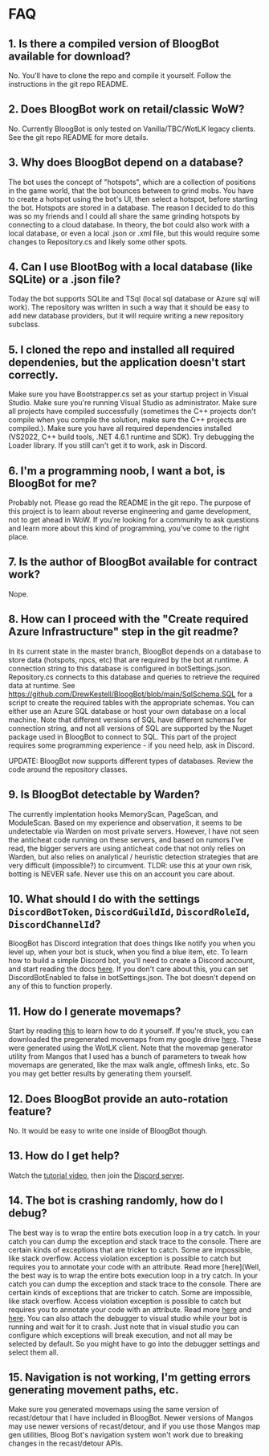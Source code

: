 # FAQ

## 1. Is there a compiled version of BloogBot available for download?
No. You'll have to clone the repo and compile it yourself. Follow the instructions in the git repo README.

## 2. Does BloogBot work on retail/classic WoW?
No. Currently BloogBot is only tested on Vanilla/TBC/WotLK legacy clients. See the git repo README for more details.

## 3. Why does BloogBot depend on a database?
The bot uses the concept of "hotspots", which are a collection of positions in the game world, that the bot bounces between to grind mobs. You have to create a hotspot using the bot's UI, then select a hotspot, before starting the bot. Hotspots are stored in a database. The reason I decided to do this was so my friends and I could all share the same grinding hotspots by connecting to a cloud database. In theory, the bot could also work with a local database, or even a local .json or .xml file, but this would require some changes to Repository.cs and likely some other spots.

## 4. Can I use BlootBog with a local database (like SQLite) or a .json file?
Today the bot supports SQLite and TSql (local sql database or Azure sql will work). The repository was written in such a way that it should be easy to add new database providers, but it will require writing a new repository subclass.

## 5. I cloned the repo and installed all required dependenies, but the application doesn't start correctly.
Make sure you have Bootstrapper.cs set as your startup project in Visual Studio. Make sure you're running Visual Studio as administrator. Make sure all projects have compiled successfully (sometimes the C++ projects don't compile when you compile the solution, make sure the C++ projects are compiled.). Make sure you have all required dependencies installed (VS2022, C++ build tools, .NET 4.6.1 runtime and SDK). Try debugging the Loader library. If you still can't get it to work, ask in Discord.

## 6. I'm a programming noob, I want a bot, is BloogBot for me?
Probably not. Please go read the README in the git repo. The purpose of this project is to learn about reverse engineering and game development, not to get ahead in WoW. If you're looking for a community to ask questions and learn more about this kind of programming, you've come to the right place.

## 7. Is the author of BloogBot available for contract work?
Nope.

## 8. How can I proceed with the "Create required Azure Infrastructure" step in the git readme?
In its current state in the master branch, BloogBot depends on a database to store data (hotspots, npcs, etc) that are required by the bot at runtime. A connection string to this database is configured in botSettings.json. Repository.cs connects to this database and queries to retrieve the required data at runtime. See https://github.com/DrewKestell/BloogBot/blob/main/SqlSchema.SQL for a script to create the required tables with the appropriate schemas. You can either use an Azure SQL database or host your own database on a local machine. Note that different versions of SQL have different schemas for connection string, and not all versions of SQL are supported by the Nuget package used in BloogBot to connect to SQL. This part of the project requires some programming experience - if you need help, ask in Discord.

UPDATE: BloogBot now supports different types of databases. Review the code around the repository classes.

## 9. Is BloogBot detectable by Warden?
The currently implentation hooks MemoryScan, PageScan, and ModuleScan. Based on my experience and observation, it seems to be undetectable via Warden on most private servers. However, I have not seen the anticheat code running on these servers, and based on rumors I've read, the bigger servers are using anticheat code that not only relies on Warden, but also relies on analytical / heuristic detection strategies that are very difficult (impossible?) to circumvent. TLDR: use this at your own risk, botting is NEVER safe. Never use this on an account you care about.

## 10. What should I do with the settings `DiscordBotToken`, `DiscordGuildId`, `DiscordRoleId`, `DiscordChannelId`?
BloogBot has Discord integration that does things like notify you when you level up, when your bot is stuck, when you find a blue item, etc. To learn how to build a simple Discord bot, you'll need to create a Discord account, and start reading the docs [here](https://discord.com/developers/docs/getting-started). If you don't care about this, you can set DiscordBotEnabled to false in botSettings.json. The bot doesn't depend on any of this to function properly.

## 11. How do I generate movemaps?
Start by reading [this](https://drewkestell.us/Article/6/Chapter/20) to learn how to do it yourself. If you're stuck, you can downloaded the pregenerated movemaps from my google drive [here](https://drive.google.com/file/d/1w8EH25diV0A_sbFBUw063oWIafqg5fOP/view?usp=drive_link). These were generated using the WotLK client. Note that the movemap generator utility from Mangos that I used has a bunch of parameters to tweak how movemaps are generated, like the max walk angle, offmesh links, etc. So you may get better results by generating them yourself.

## 12. Does BloogBot provide an auto-rotation feature?
No. It would be easy to write one inside of BloogBot though.

## 13. How do I get help?
Watch the [tutorial video](https://www.youtube.com/watch?v=g3jYHiajQdk), then join the [Discord server](https://discord.gg/S4tvykaGcJ).

## 14. The bot is crashing randomly, how do I debug?
The best way is to wrap the entire bots execution loop in a try catch. In your catch you can dump the exception and stack trace to the console. There are certain kinds of exceptions that are tricker to catch. Some are impossible, like stack overflow. Access violation exception is possible to catch but requires you to annotate your code with an attribute. Read more [here](Well, the best way is to wrap the entire bots execution loop in a try catch. In your catch you can dump the exception and stack trace to the console. There are certain kinds of exceptions that are tricker to catch. Some are impossible, like stack overflow. Access violation exception is  possible to catch but requires you to annotate your code with an attribute. Read more [here](https://stackoverflow.com/questions/7392783/list-of-exceptions-that-cant-be-caught-in-net) and [here](https://stackoverflow.com/questions/3469368/how-to-handle-accessviolationexception). You can also attach the debugger to visual studio while your bot is running and wait for it to crash. Just note that in visual studio you can configure which exceptions will break execution, and not all may be selected by default. So you might have to go into the debugger settings and select them all.

## 15. Navigation is not working, I'm getting errors generating movement paths, etc.
Make sure you generated movemaps using the same version of recast/detour that I have included in BloogBot. Newer versions of Mangos may use newer versions of recast/detour, and if you use those Mangos map gen utilities, Bloog Bot's navigation system won't work due to breaking changes in the recast/detour APIs.